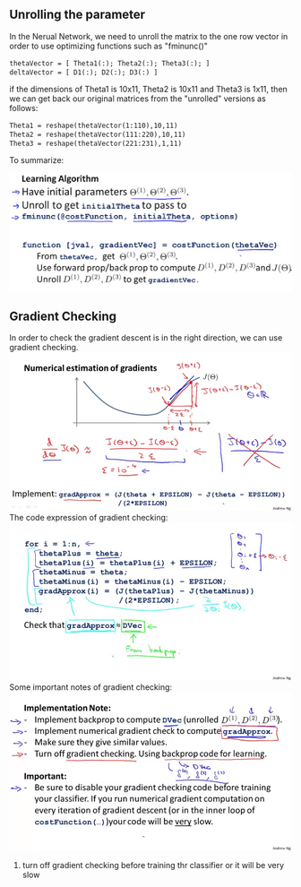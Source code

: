 ## Unrolling the parameter
In the Nerual Network, we need to unroll the matrix to the one row vector in order to use optimizing functions such as "fminunc()"

```
thetaVector = [ Theta1(:); Theta2(:); Theta3(:); ]
deltaVector = [ D1(:); D2(:); D3(:) ]
```

if the dimensions of Theta1 is 10x11, Theta2 is 10x11 and Theta3 is 1x11, then we can get back our original matrices from the "unrolled" versions as follows:

```
Theta1 = reshape(thetaVector(1:110),10,11)
Theta2 = reshape(thetaVector(111:220),10,11)
Theta3 = reshape(thetaVector(221:231),1,11)
```
To summarize:

![](picture/ch5_7.png)

## Gradient Checking
In order to check the gradient descent is in the right direction, we can use gradient checking.
![](picture/ch5_8.jpg)
The code expression of gradient checking:
![](picture/ch5_9.jpg)
Some important notes of gradient checking: 
![](picture/ch5_10.jpg)
1. turn off gradient checking before training thr classifier or it will be very slow